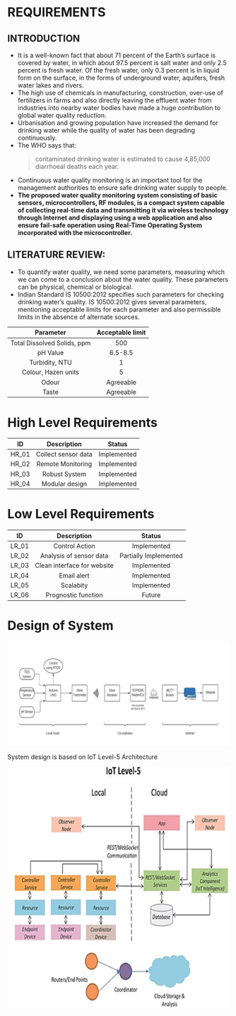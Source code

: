 # REQUIREMENTS 

## INTRODUCTION

  * It is a well-known fact that about 71 percent of the Earth’s surface is covered by water, in which about 97.5 percent is salt water and only 2.5 percent is fresh water. Of the fresh water, only 0.3 percent is in liquid form on the surface, in the forms of underground water, aquifers, fresh water lakes and rivers. 
  * The high use of chemicals in manufacturing, construction, over-use of fertilizers in farms and also directly leaving the effluent water from industries into nearby water bodies have made a huge contribution to global water quality reduction.
  * Urbanisation and growing population have increased the demand for drinking water while the quality of water has been degrading continuously.
  * The WHO says that:
       > contaminated drinking water is estimated to cause 4,85,000 diarrhoeal deaths each year.
  * Continuous water quality monitoring is an important tool for the management authorities to ensure safe drinking water supply to people. 
  * **The proposed water quality monitoring system consisting of basic sensors, microcontrollers, RF modules, is a compact system capable of collecting real-time data and transmitting it via wireless technology through Internet and displaying using a web application and also ensure fail-safe operation using Real-Time Operating System incorporated with the microcontroller.**

## LITERATURE REVIEW:
   * To quantify water quality, we need some parameters, measuring which we can come to a conclusion about the water quality. These parameters can be physical, chemical or biological. 
   * Indian Standard IS 10500:2012 specifies such parameters for checking drinking water’s quality. IS 10500:2012 gives several parameters, mentioning acceptable limits for each parameter and also permissible limits in the absence of alternate sources.
    
  |Parameter|Acceptable limit| 
  |:--:|:--:|
  |Total Dissolved Solids, ppm|500|
  |pH Value|6.5-8.5|
  |Turbidity, NTU|1|
  |Colour, Hazen units|5|
  |Odour| Agreeable|
  |Taste|Agreeable|

# High Level Requirements

|ID|Description|Status|
|:--:|:--:|:--:|
|HR_01|Collect sensor data|Implemented|
|HR_02|Remote Monitoring| Implemented|
|HR_03|Robust System|Implemented|
|HR_04|Modular design|Implemented|


# Low Level Requirements

|ID|Description|Status|
|:--:|:--:|:--:|
|LR_01|Control Action|Implemented|
|LR_02|Analysis of sensor data|Partially Implemented|
|LR_03|Clean interface for website|Implemented|
|LR_04|Email alert|Implemented|
|LR_05|Scalabity|Implemented|
|LR_06|Prognostic function|Future|

# Design of System
![System Design](https://github.com/Vigneshwar73/LTTS_270403_MiniProject/blob/main/1_Requirements/System%20design.jpg)

System design is based on IoT Level-5 Architecture 

![IOT LEVEL 5](https://github.com/Vigneshwar73/LTTS_270403_MiniProject/blob/main/1_Requirements/iot.png)
